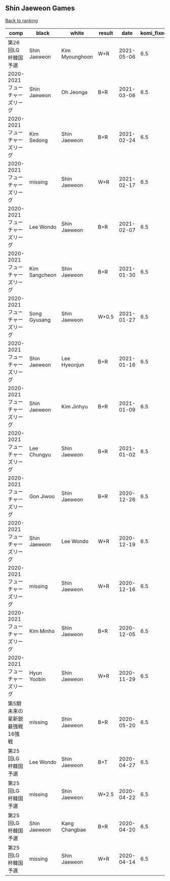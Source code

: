 ## Shin Jaeweon Games

[Back to ranking](index.md)




| **comp** | **black** | **white** | **result** | **date** | **komi_fixed** | **kifu** | 
| --- | --- | --- | --- | --- | --- | --- |
| 第26回LG杯韓国予選 | Shin Jaeweon | Kim Myounghoon | W+R | 2021-05-06 | 6.5 | [Kifu](https://kifudepot.net/kifucontents.php?id=QUb1tcCtQ77H6qKxECGyoA%3D%3D) | 
| 2020-2021フューチャーズリーグ | Shin Jaeweon | Oh Jeonga | B+R | 2021-03-06 | 6.5 | [Kifu](https://kifudepot.net/kifucontents.php?id=secogH%2B%2B3KpspQx8%2FeAM%2BA%3D%3D) | 
| 2020-2021フューチャーズリーグ | Kim Sedong | Shin Jaeweon | B+R | 2021-02-24 | 6.5 | [Kifu](https://kifudepot.net/kifucontents.php?id=ClkYpEmGqf6%2ButKmeiqldA%3D%3D) | 
| 2020-2021フューチャーズリーグ | missing | Shin Jaeweon | W+R | 2021-02-17 | 6.5 | [Kifu](https://kifudepot.net/kifucontents.php?id=Egihu5iEDWeGMmGe8Y0KNw%3D%3D) | 
| 2020-2021フューチャーズリーグ | Lee Wondo | Shin Jaeweon | B+R | 2021-02-07 | 6.5 | [Kifu](https://kifudepot.net/kifucontents.php?id=uSHFGXKksNPtxUjdpQk4pg%3D%3D) | 
| 2020-2021フューチャーズリーグ | Kim Sangcheon | Shin Jaeweon | B+R | 2021-01-30 | 6.5 | [Kifu](https://kifudepot.net/kifucontents.php?id=ggApg7mmIWDpH%2BIM8JRRQg%3D%3D) | 
| 2020-2021フューチャーズリーグ | Song Gyusang | Shin Jaeweon | W+0.5 | 2021-01-27 | 6.5 | [Kifu](https://kifudepot.net/kifucontents.php?id=5LTXi%2FtU6TrHWApVC4jbGw%3D%3D) | 
| 2020-2021フューチャーズリーグ | Shin Jaeweon | Lee Hyeonjun | B+R | 2021-01-16 | 6.5 | [Kifu](https://kifudepot.net/kifucontents.php?id=Bz6mlAfEPDkztPR6oX1Qqw%3D%3D) | 
| 2020-2021フューチャーズリーグ | Shin Jaeweon | Kim Jinhyu | B+R | 2021-01-09 | 6.5 | [Kifu](https://kifudepot.net/kifucontents.php?id=fozVu2fRcjFD%2FDSFlx3pqA%3D%3D) | 
| 2020-2021フューチャーズリーグ | Lee Chungyu | Shin Jaeweon | B+R | 2021-01-02 | 6.5 | [Kifu](https://kifudepot.net/kifucontents.php?id=53b69dDWl9Sf4c9%2Bc%2FlRew%3D%3D) | 
| 2020-2021フューチャーズリーグ | Gon Jiwoo | Shin Jaeweon | B+R | 2020-12-26 | 6.5 | [Kifu](https://kifudepot.net/kifucontents.php?id=JdMXNiFd5m9YtS%2B256xQnA%3D%3D) | 
| 2020-2021フューチャーズリーグ | Shin Jaeweon | Lee Wondo | W+R | 2020-12-19 | 6.5 | [Kifu](https://kifudepot.net/kifucontents.php?id=Aqghy6Y1AN2Lk%2FXXhkTlow%3D%3D) | 
| 2020-2021フューチャーズリーグ | missing | Shin Jaeweon | W+R | 2020-12-16 | 6.5 | [Kifu](https://kifudepot.net/kifucontents.php?id=gwTtVBOAHWx3Eu3hf6h%2FPA%3D%3D) | 
| 2020-2021フューチャーズリーグ | Kim Minho | Shin Jaeweon | B+R | 2020-12-05 | 6.5 | [Kifu](https://kifudepot.net/kifucontents.php?id=mGGu0tGn52YZVtTsF%2BodGA%3D%3D) | 
| 2020-2021フューチャーズリーグ | Hyun Yoobin | Shin Jaeweon | W+R | 2020-11-29 | 6.5 | [Kifu](https://kifudepot.net/kifucontents.php?id=OBou04kUEeC49tlryjl%2F%2FQ%3D%3D) | 
| 第5期未来の星新鋭最強戦16強戦 | missing | Shin Jaeweon | B+R | 2020-05-20 | 6.5 | [Kifu](https://kifudepot.net/kifucontents.php?id=FalN2uIST0jzqkgndbzaPQ%3D%3D) | 
| 第25回LG杯韓国予選 | Lee Wondo | Shin Jaeweon | B+T | 2020-04-27 | 6.5 | [Kifu](https://kifudepot.net/kifucontents.php?id=L16WtPFQ7gjhnlp%2BmN1q7Q%3D%3D) | 
| 第25回LG杯韓国予選 | missing | Shin Jaeweon | W+2.5 | 2020-04-22 | 6.5 | [Kifu](https://kifudepot.net/kifucontents.php?id=m4XjQy%2FZckH6l4D1C72b1A%3D%3D) | 
| 第25回LG杯韓国予選 | Shin Jaeweon | Kang Changbae | B+R | 2020-04-20 | 6.5 | [Kifu](https://kifudepot.net/kifucontents.php?id=KlpOKH0aQbO9bOMl1lyu8Q%3D%3D) | 
| 第25回LG杯韓国予選 | missing | Shin Jaeweon | W+R | 2020-04-14 | 6.5 | [Kifu](https://kifudepot.net/kifucontents.php?id=WFRfHF05zAfwq9uk8KFxBg%3D%3D) |




